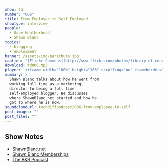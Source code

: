 ```yaml
---
show: td
number: "006"
title: From Employee to Self Employed
showtype: interview
people:
  - Gabe Weatherhead
  - Shawn Blanc
topics:
  - blogging
  - employment
banner: /assets/img/parachute.jpg
caption: '[Flickr Commons](http://www.flickr.com/photos/library_of_congress/2178335803/)'
download: td006.mp3
player: '<iframe width="100%" height="166" scrolling="no" frameborder="no" src="https://w.soundcloud.com/player/?url=https%3A//api.soundcloud.com/tracks/125781522%3Fsecret_token%3Ds-vvSUA&amp;color=ff6600&amp;auto_play=false&amp;show_artwork=true"></iframe>'
summary: >
  Shawn Blanc talks about how he went from
  working full time as a marketing
  director to being a full time
  self-employed blogger. He discusses
  where ShawnBlanc.net started and how he
  got to where he is now.
soundcloudurl: techdiffpodcast/006-from-employee-to-self
post_images: ""
post_files: ""
---
```


## Show Notes ##

* [ShawnBlanc.net](http://shawnblanc.net/)
* [Shawn Blanc Memberships](http://shawnblanc.net/members/)
* [The B&B Podcast](http://5by5.tv/bb)